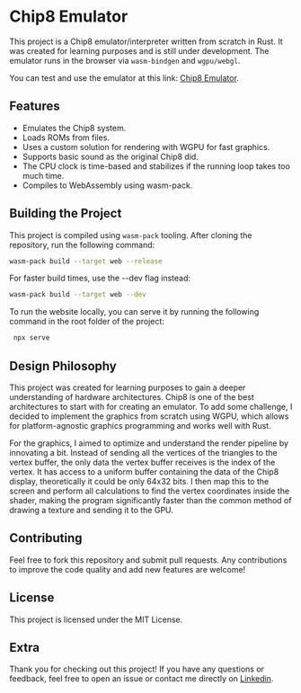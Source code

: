 # Chip8 Emulator

This project is a Chip8 emulator/interpreter written from scratch in Rust. It was created for learning purposes and is still under development. The emulator runs in the browser via `wasm-bindgen` and `wgpu/webgl`.

You can test and use the emulator at this link: [Chip8 Emulator](https://luque667788.github.io/chip8emulator/).

## Features

- Emulates the Chip8 system.
- Loads ROMs from files.
- Uses a custom solution for rendering with WGPU for fast graphics.
- Supports basic sound as the original Chip8 did.
- The CPU clock is time-based and stabilizes if the running loop takes too much time.
- Compiles to WebAssembly using wasm-pack.

## Building the Project

This project is compiled using `wasm-pack` tooling. After cloning the repository, run the following command:

```sh
wasm-pack build --target web --release
```
For faster build times, use the --dev flag instead:
```sh
wasm-pack build --target web --dev
```

To run the website locally, you can serve it by running the following command in the root folder of the project:
 ```sh
  npx serve
```

## Design Philosophy
This project was created for learning purposes to gain a deeper understanding of hardware architectures. Chip8 is one of the best architectures to start with for creating an emulator. To add some challenge, I decided to implement the graphics from scratch using WGPU, which allows for platform-agnostic graphics programming and works well with Rust.

For the graphics, I aimed to optimize and understand the render pipeline by innovating a bit. Instead of sending all the vertices of the triangles to the vertex buffer, the only data the vertex buffer receives is the index of the vertex. It has access to a uniform buffer containing the data of the Chip8 display, theoretically it could be only 64x32 bits. I then map this to the screen and perform all calculations to find the vertex coordinates inside the shader, making the program significantly faster than the common method of drawing a texture and sending it to the GPU.   

## Contributing
Feel free to fork this repository and submit pull requests. Any contributions to improve the code quality and add new features are welcome!

## License
This project is licensed under the MIT License.

## Extra
Thank you for checking out this project! If you have any questions or feedback, feel free to open an issue or contact me directly on [Linkedin](https://www.linkedin.com/in/luiz-henrique-salles-de-oliveira-mendon%C3%A7a-3963b928b/).